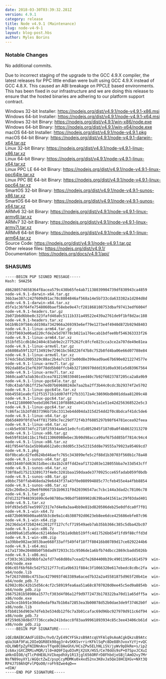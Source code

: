 ```yaml
---
date: 2018-03-30T03:39:32.281Z
version: 4.9.1
category: release
title: Node v4.9.1 (Maintenance)
slug: node-v4-9-1
layout: blog-post.hbs
author: Myles Borins
---
```


### Notable Changes

No additional commits.

Due to incorrect staging of the upgrade to the GCC 4.9.X compiler, the latest releases for PPC little
endian were built using GCC 4.9.X instead of GCC 4.8.X. This caused an ABI breakage on PPCLE based
environments. This has been fixed in our infrastructure and we are doing this release to ensure that
the hosted binaries are adhering to our platform support contract.

Windows 32-bit Installer: https://nodejs.org/dist/v4.9.1/node-v4.9.1-x86.msi \
Windows 64-bit Installer: https://nodejs.org/dist/v4.9.1/node-v4.9.1-x64.msi \
Windows 32-bit Binary: https://nodejs.org/dist/v4.9.1/win-x86/node.exe \
Windows 64-bit Binary: https://nodejs.org/dist/v4.9.1/win-x64/node.exe \
macOS 64-bit Installer: https://nodejs.org/dist/v4.9.1/node-v4.9.1.pkg \
macOS 64-bit Binary: https://nodejs.org/dist/v4.9.1/node-v4.9.1-darwin-x64.tar.gz \
Linux 32-bit Binary: https://nodejs.org/dist/v4.9.1/node-v4.9.1-linux-x86.tar.xz \
Linux 64-bit Binary: https://nodejs.org/dist/v4.9.1/node-v4.9.1-linux-x64.tar.xz \
Linux PPC LE 64-bit Binary: https://nodejs.org/dist/v4.9.1/node-v4.9.1-linux-ppc64le.tar.xz \
Linux PPC BE 64-bit Binary: https://nodejs.org/dist/v4.9.1/node-v4.9.1-linux-ppc64.tar.xz \
SmartOS 32-bit Binary: https://nodejs.org/dist/v4.9.1/node-v4.9.1-sunos-x86.tar.xz \
SmartOS 64-bit Binary: https://nodejs.org/dist/v4.9.1/node-v4.9.1-sunos-x64.tar.xz \
ARMv6 32-bit Binary: https://nodejs.org/dist/v4.9.1/node-v4.9.1-linux-armv6l.tar.xz \
ARMv7 32-bit Binary: https://nodejs.org/dist/v4.9.1/node-v4.9.1-linux-armv7l.tar.xz \
ARMv8 64-bit Binary: https://nodejs.org/dist/v4.9.1/node-v4.9.1-linux-arm64.tar.xz \
Source Code: https://nodejs.org/dist/v4.9.1/node-v4.9.1.tar.gz \
Other release files: https://nodejs.org/dist/v4.9.1/ \
Documentation: https://nodejs.org/docs/v4.9.1/api/

### SHASUMS

```
-----BEGIN PGP SIGNED MESSAGE-----
Hash: SHA256

d86280574658364f8acea579c430b65fe4ab71138039904739df830943ca4859  node-v4.9.1-darwin-x64.tar.gz
36b3ae387c242f609d91ac78c8804846af568a14e5b733cda633382a1d284d8d  node-v4.9.1-darwin-x64.tar.xz
d5fe1c36f64fe7548060baef58ebe9e47cf281868108753dbaf97413edf6004f  node-v4.9.1-headers.tar.gz
2b071b6d6bbe8c323fafd40a0c5111b331a49522e439a2761de9f1bf8d2ac188  node-v4.9.1-headers.tar.xz
b61b9b19f584cdd198a7342966a269393e6ef79e1273e4f4940d872b929d8403  node-v4.9.1-linux-arm64.tar.gz
7203f9693e06ad220cfde2e5d70778cb021a176ecab1bdfee0bf546363333f26  node-v4.9.1-linux-arm64.tar.xz
151bfd51cdb18e2404c83ab9e2c2775262fc8fcfe823cca3ce2a707de49e81ea  node-v4.9.1-linux-armv6l.tar.gz
a56808a59f132f134919e72961bc568226f47b8c752b8fd4ba06e66d07788e84  node-v4.9.1-linux-armv6l.tar.xz
574dc58a52005329c88ac2b4a7c1573e00d8e399ead9ae67b690e0212274577e  node-v4.9.1-linux-armv7l.tar.gz
992da885e15ef639f78dd5b08ffcb4b327106970ddd191d0a9301e5d83967564  node-v4.9.1-linux-armv7l.tar.xz
3660caa07a3ab36cd3cea7812190330401eed40c7b92f6023787205ca2a8a9b9  node-v4.9.1-linux-ppc64le.tar.gz
fd0c43abfd61ff25e7ed07b6968024de7aa2ba2ff3b44c0cdc3b29374f2e5702  node-v4.9.1-linux-ppc64le.tar.xz
bbb45581ea0cf12f51571b1dd07dff2fb33172a4c38696bdb001ddaa81209c48  node-v4.9.1-linux-ppc64.tar.gz
1fe4121800007eebd1067b6110f88862a04143b7e1a1e51e42d256368522e5c3  node-v4.9.1-linux-ppc64.tar.xz
7c86fac1b2dfd837396b716c3313eb4dd04da315d254dd2f0c8bdcaf41dc5de6  node-v4.9.1-linux-x64.tar.gz
db65d409f0fd7e4ff817509c7ec29df72f4b3f6885297b98f64781ecea92feea  node-v4.9.1-linux-x64.tar.xz
cc4b5e938734fc2718f25934a4e51e0cfcd1d052045f187d0a0f4b8632313270  node-v4.9.1-linux-x86.tar.gz
0e659f81b611bc1f6d113060980ebec3b90d98acca99af675dd85bf7814c94c4  node-v4.9.1-linux-x86.tar.xz
481f9544fda1e5b98a6612a0cc0dd05c33e52315dd8e79555a79923a95469cd7  node-v4.9.1.pkg
6bf0bca6cd2fed624bd46aefc765c343899efe5c2f88d1b30703f560b1c78a48  node-v4.9.1-sunos-x64.tar.gz
e8033440fdd63631dbecc8a1b2c8ffdd2eaf1732d03e128055bba7e33d543cff  node-v4.9.1-sunos-x64.tar.xz
738f8ad175213289173f4e0c3281baa150daade3770925cce65fadab059f0bdb  node-v4.9.1-sunos-x86.tar.gz
a9bbc758ffab468eda29e6d43f37a43f0e080994885c77cfeb455e4a4fbb8854  node-v4.9.1-sunos-x86.tar.xz
d2bc20dbe2c20e6f606671b1b9631f0d20396547ac7cbc144a3dad2c78106c78  node-v4.9.1.tar.gz
d7d1232f948391699c6e98780ac90bdf5889902d639bad41561ac29f03dad401  node-v4.9.1.tar.xz
b9fd93e5d57ee59972317e7d4e0a3aa4bb9e81bd820506deb25e0dfdca0f7f01  node-v4.9.1-win-x64.7z
e4872b0696b00aa665b3c8e9a1c4b380792d0623eb8ee6dce425686ebfe07c96  node-v4.9.1-win-x64.zip
26236da1472b824412012ff127cfcf719549aeb7ab35bb366c385c5dba42bc07  node-v4.9.1-win-x86.7z
1e6009a61d5a96ec62146dee75b1a9dbb519ffc4d17526b654f1fd9f88cffd3d  node-v4.9.1-win-x86.zip
1a39bbe982ae3853bae668f33aff549f4f18f7f80416b80789d17ce0292244b6  node-v4.9.1-x64.msi
a17a1730e20408b0f58dad972933c31c9506de1a6bfb74dbcc2869cbadd5026b  node-v4.9.1-x86.msi
cf303c36126b9bbfa2efd77e68d80a7cead2fe2604400b39c4901195e1614579  win-x64/node.exe
696c65f6bf68c5d2f5212f77cd1a9b631f884c3f1066320e617ebedc8cdbc2fa  win-x64/node.lib
7ef2637d08bc4753ac4279093f463389a6aced7b32a2a45581875d965f20b41e  win-x64/node_pdb.7z
62982c0bc42b15d56c4cf2c58919fea6aa51a68c8707020d0ee45c5ed9a8854b  win-x64/node_pdb.zip
26675281b58986a1577cf303d4f86a12f9d9772473b178322ba70d11a65dff5a  win-x86/node.exe
2a2bce1bb91e30da9edaf9a7b1b0a72853ea3b00078d52b0dae3de9f37462b0f  win-x86/node.lib
5fbb0156d903e7dfeb3e534db12f6c7a3b01cafac69d96bc927970d911c6df94  win-x86/node_pdb.7z
8f259d638d8d77736cca9e241bdacc8f83aa99961893934c85c3ee43406cb61d  win-x86/node_pdb.zip
-----BEGIN PGP SIGNATURE-----

iQEzBAEBCAAdFiEEDv/hvO/ZyE49CYFSkzsB9AtcqUYFAlq9sAoACgkQkzsB9Atc
qUa3UAf9FaL2OIeQGR8Ek98qg3r4vSKKSvrrirKFklSqPc8De88h3voxYzYj+vQC
nDLXWBfpZyFNIDNnAsvTfqe8COAeGhX/HCsZPw5ELhNLiSV/jyWv9pDkRe+s/ip2
Ic6AxjGXCZRMivMQR/1l0+AQ9FIquO3vMjX2UX/HS5/Ce70dds9sP+O7SpvJCXuI
aHknDIO8/qTlcPdHE8LhVIkepdhXy1R13jgl656ORFrD8FhbdjoSBjlAmO2vy7Mr
NsfN89oyXY1/AGQctZwZ/pspCcyMDMKu0x4xd52nx3K8vJa5QeI8HCQXGv+NXt3Q
RP4J7S9AhQFvlPQoO0/roFh9Zwe4qQ==
=d1W/
-----END PGP SIGNATURE-----

```
